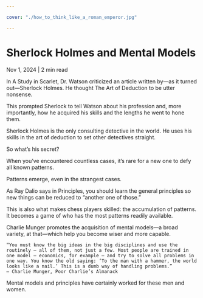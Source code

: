 ```yaml
---

cover: "./how_to_think_like_a_roman_emperor.jpg"

---
```



# Sherlock Holmes and Mental Models


Nov 1, 2024 | 2 min read


In A Study in Scarlet, Dr. Watson criticized an article written by—as it turned out—Sherlock Holmes. He thought The Art of Deduction to be utter nonsense.

This prompted Sherlock to tell Watson about his profession and, more importantly, how he acquired his skills and the lengths he went to hone them.

Sherlock Holmes is the only consulting detective in the world. He uses his skills in the art of deduction to set other detectives straight.

So what’s his secret?

When you’ve encountered countless cases, it’s rare for a new one to defy all known patterns.

Patterns emerge, even in the strangest cases.

As Ray Dalio says in Principles, you should learn the general principles so new things can be reduced to “another one of those.”

This is also what makes chess players skilled: the accumulation of patterns. It becomes a game of who has the most patterns readily available.

Charlie Munger promotes the acquisition of mental models—a broad variety, at that—which help you become wiser and more capable.

    “You must know the big ideas in the big disciplines and use the routinely — all of them, not just a few. Most people are trained in one model — economics, for example — and try to solve all problems in one way. You know the old saying: ‘To the man with a hammer, the world looks like a nail.’ This is a dumb way of handling problems.”
    — Charlie Munger, Poor Charlie’s Almanack

Mental models and principles have certainly worked for these men and women.

